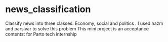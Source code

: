 # news_classification
Classify news into three classes: Economy, social and politics . I used hazm and parsivar to solve this problem 
This mini project is an acceptance contentst for Parto tech internship
